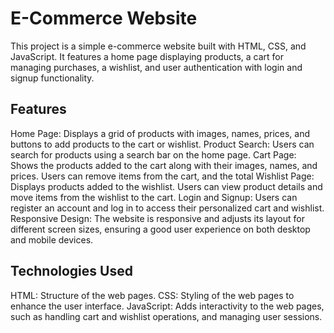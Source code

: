 # E-Commerce Website

This project is a simple e-commerce website built with HTML, CSS, and JavaScript. It features a home page displaying products, a cart for managing purchases, a wishlist, and user authentication with login and signup functionality.

## Features

Home Page: Displays a grid of products with images, names, prices, and buttons to add products to the cart or wishlist.
Product Search: Users can search for products using a search bar on the home page.
Cart Page: Shows the products added to the cart along with their images, names, and prices. Users can remove items from the cart, and the total 
Wishlist Page: Displays products added to the wishlist. Users can view product details and move items from the wishlist to the cart.
Login and Signup: Users can register an account and log in to access their personalized cart and wishlist.
Responsive Design: The website is responsive and adjusts its layout for different screen sizes, ensuring a good user experience on both desktop and mobile devices.

## Technologies Used

HTML: Structure of the web pages.
CSS: Styling of the web pages to enhance the user interface.
JavaScript: Adds interactivity to the web pages, such as handling cart and wishlist operations, and managing user sessions.


